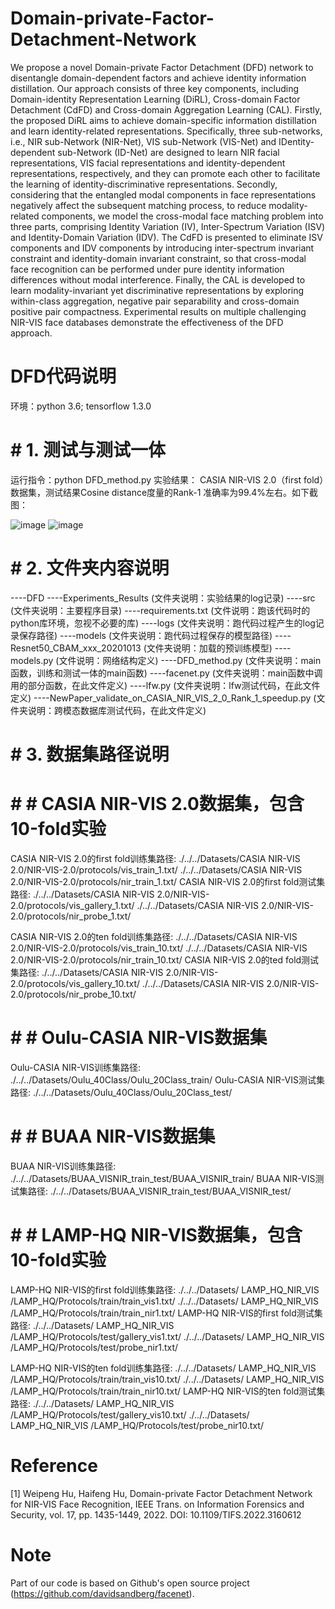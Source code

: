 # Domain-private-Factor-Detachment-Network
We propose a novel Domain-private Factor Detachment (DFD) network to disentangle domain-dependent factors and achieve identity information distillation. Our approach consists of three key components, including Domain-identity Representation Learning (DiRL), Cross-domain Factor Detachment (CdFD) and Cross-domain Aggregation Learning (CAL). Firstly, the proposed DiRL aims to achieve domain-specific information distillation and learn identity-related representations. Specifically, three sub-networks, i.e., NIR sub-Network (NIR-Net), VIS sub-Network (VIS-Net) and IDentity-dependent sub-Network (ID-Net) are designed to learn NIR facial representations, VIS facial representations and identity-dependent representations, respectively, and they can promote each other to facilitate the learning of identity-discriminative representations. Secondly, considering that the entangled modal components in face representations negatively affect the subsequent matching process, to reduce modality-related components, we model the cross-modal face matching problem into three parts, comprising Identity Variation (IV), Inter-Spectrum Variation (ISV) and Identity-Domain Variation (IDV). The CdFD is presented to eliminate ISV components and IDV components by introducing inter-spectrum invariant constraint and identity-domain invariant constraint, so that cross-modal face recognition can be performed under pure identity information differences without modal interference. Finally, the CAL is developed to learn modality-invariant yet discriminative representations by exploring within-class aggregation, negative pair separability and cross-domain positive pair compactness. Experimental results on multiple challenging NIR-VIS face databases demonstrate the effectiveness of the DFD approach.

# DFD代码说明

环境：python 3.6; tensorflow 1.3.0
# # 1.	测试与测试一体
运行指令：python DFD_method.py
实验结果：
CASIA NIR-VIS 2.0（first fold）数据集，测试结果Cosine distance度量的Rank-1 准确率为99.4%左右。如下截图： 

![image](https://user-images.githubusercontent.com/29362830/212851718-7a860439-78dd-44ba-ada3-0876772db1ed.png)
![image](https://user-images.githubusercontent.com/29362830/212851795-f5703327-b4d1-4713-8e88-4ca2eea145f2.png)

# # 2.	文件夹内容说明
----DFD
	----Experiments_Results (文件夹说明：实验结果的log记录)
	----src (文件夹说明：主要程序目录)
----requirements.txt (文件说明：跑该代码时的python库环境，忽视不必要的库)
		----logs (文件夹说明：跑代码过程产生的log记录保存路径)
		----models (文件夹说明：跑代码过程保存的模型路径)
----Resnet50_CBAM_xxx_20201013 (文件夹说明：加载的预训练模型)
			----models.py (文件说明：网络结构定义)
		----DFD_method.py (文件夹说明：main函数，训练和测试一体的main函数)
		----facenet.py (文件夹说明：main函数中调用的部分函数，在此文件定义)
		----lfw.py (文件夹说明：lfw测试代码，在此文件定义)
----NewPaper_validate_on_CASIA_NIR_VIS_2_0_Rank_1_speedup.py (文件夹说明：跨模态数据库测试代码，在此文件定义)

# # 3.	数据集路径说明

# # # CASIA NIR-VIS 2.0数据集，包含10-fold实验
CASIA NIR-VIS 2.0的first fold训练集路径: 
./../../Datasets/CASIA NIR-VIS 2.0/NIR-VIS-2.0/protocols/vis_train_1.txt/
./../../Datasets/CASIA NIR-VIS 2.0/NIR-VIS-2.0/protocols/nir_train_1.txt/
CASIA NIR-VIS 2.0的first fold测试集路径: 
./../../Datasets/CASIA NIR-VIS 2.0/NIR-VIS-2.0/protocols/vis_gallery_1.txt/
./../../Datasets/CASIA NIR-VIS 2.0/NIR-VIS-2.0/protocols/nir_probe_1.txt/

CASIA NIR-VIS 2.0的ten fold训练集路径: 
./../../Datasets/CASIA NIR-VIS 2.0/NIR-VIS-2.0/protocols/vis_train_10.txt/
./../../Datasets/CASIA NIR-VIS 2.0/NIR-VIS-2.0/protocols/nir_train_10.txt/
CASIA NIR-VIS 2.0的ted fold测试集路径: 
./../../Datasets/CASIA NIR-VIS 2.0/NIR-VIS-2.0/protocols/vis_gallery_10.txt/
./../../Datasets/CASIA NIR-VIS 2.0/NIR-VIS-2.0/protocols/nir_probe_10.txt/

# # # Oulu-CASIA NIR-VIS数据集
Oulu-CASIA NIR-VIS训练集路径: 
./../../Datasets/Oulu_40Class/Oulu_20Class_train/
Oulu-CASIA NIR-VIS测试集路径: 
./../../Datasets/Oulu_40Class/Oulu_20Class_test/

# # # BUAA NIR-VIS数据集
BUAA NIR-VIS训练集路径: 
./../../Datasets/BUAA_VISNIR_train_test/BUAA_VISNIR_train/
BUAA NIR-VIS测试集路径: 
./../../Datasets/BUAA_VISNIR_train_test/BUAA_VISNIR_test/

# # # LAMP-HQ NIR-VIS数据集，包含10-fold实验
LAMP-HQ NIR-VIS的first fold训练集路径: 
./../../Datasets/ LAMP_HQ_NIR_VIS /LAMP_HQ/Protocols/train/train_vis1.txt/
./../../Datasets/ LAMP_HQ_NIR_VIS /LAMP_HQ/Protocols/train/train_nir1.txt/
LAMP-HQ NIR-VIS的first fold测试集路径: 
./../../Datasets/ LAMP_HQ_NIR_VIS /LAMP_HQ/Protocols/test/gallery_vis1.txt/
./../../Datasets/ LAMP_HQ_NIR_VIS /LAMP_HQ/Protocols/test/probe_nir1.txt/

LAMP-HQ NIR-VIS的ten fold训练集路径: 
./../../Datasets/ LAMP_HQ_NIR_VIS /LAMP_HQ/Protocols/train/train_vis10.txt/
./../../Datasets/ LAMP_HQ_NIR_VIS /LAMP_HQ/Protocols/train/train_nir10.txt/
LAMP-HQ NIR-VIS的ten fold测试集路径: 
./../../Datasets/ LAMP_HQ_NIR_VIS /LAMP_HQ/Protocols/test/gallery_vis10.txt/
./../../Datasets/ LAMP_HQ_NIR_VIS /LAMP_HQ/Protocols/test/probe_nir10.txt/

# Reference
[1] Weipeng Hu, Haifeng Hu, Domain-private Factor Detachment Network for NIR-VIS Face Recognition, IEEE Trans. on Information Forensics and Security, vol. 17, pp. 1435-1449, 2022. DOI:  10.1109/TIFS.2022.3160612

# Note
Part of our code is based on Github's open source project (https://github.com/davidsandberg/facenet).



